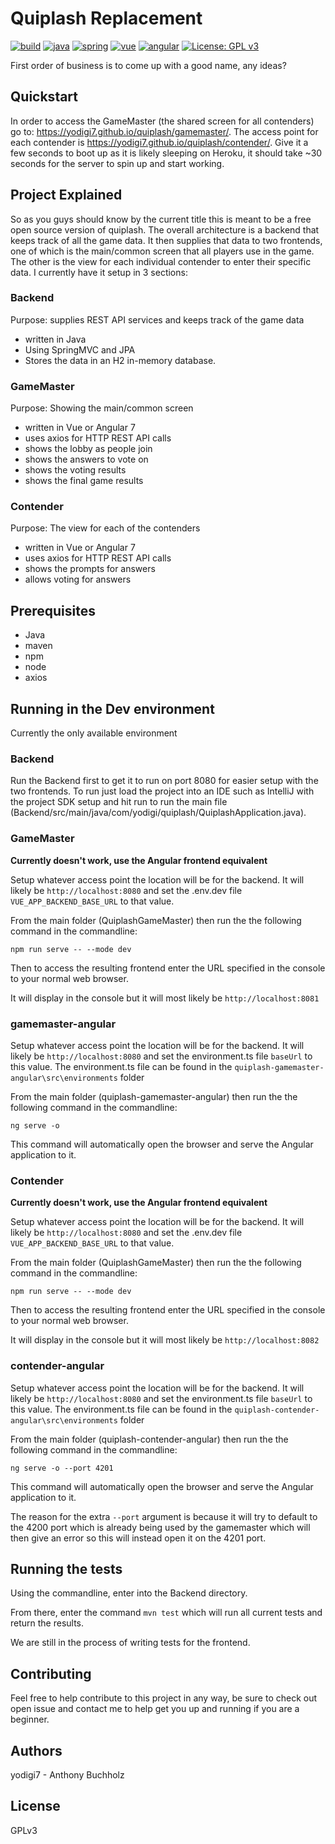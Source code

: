 # Quiplash Replacement
[![build](https://travis-ci.com/yodigi7/quiplash.svg?branch=master)](https://travis-ci.com/yodigi7/quiplash.svg?branch=master)
[![java](https://img.shields.io/badge/java-v8-blue.svg)](https://img.shields.io/badge/java-v8-blue.svg)
[![spring](https://img.shields.io/badge/spring-v5.1.5-blue.svg)](https://img.shields.io/badge/spring-v5.1.5-blue.svg)
[![vue](https://img.shields.io/badge/vue-v2-blue.svg)](https://img.shields.io/badge/vue-v2-blue.svg)
[![angular](https://img.shields.io/badge/angular-v7-blue.svg)](https://img.shields.io/badge/angular-v7-blue.svg)
[![License: GPL v3](https://img.shields.io/badge/License-GPLv3-blue.svg)](https://www.gnu.org/licenses/gpl-3.0)

First order of business is to come up with a good name, any ideas?

## Quickstart
In order to access the GameMaster (the shared screen for all contenders) go to: https://yodigi7.github.io/quiplash/gamemaster/. The access point for each contender is https://yodigi7.github.io/quiplash/contender/. Give it a few seconds to boot up as it is likely sleeping on Heroku, it should take ~30 seconds for the server to spin up and start working.

## Project Explained
So as you guys should know by the current title this is meant to be a free open source version of quiplash. The overall architecture is
a backend that keeps track of all the game data. It then supplies that data to two frontends, one of which is the main/common screen that
all players use in the game. The other is the view for each individual contender to enter their specific data.
I currently have it setup in 3 sections:

### Backend
Purpose: supplies REST API services and keeps track of the game data
* written in Java
* Using SpringMVC and JPA
* Stores the data in an H2 in-memory database.

### GameMaster
Purpose: Showing the main/common screen
* written in Vue or Angular 7
* uses axios for HTTP REST API calls
* shows the lobby as people join
* shows the answers to vote on
* shows the voting results
* shows the final game results

### Contender
Purpose: The view for each of the contenders
* written in Vue or Angular 7
* uses axios for HTTP REST API calls
* shows the prompts for answers
* allows voting for answers

## Prerequisites
* Java
* maven
* npm
* node
* axios

## Running in the Dev environment
Currently the only available environment

### Backend
Run the Backend first to get it to run on port 8080 for easier setup with the two frontends. To run just load the 
project into an IDE such as IntelliJ with the project SDK setup and hit run to run the main file 
(Backend/src/main/java/com/yodigi/quiplash/QuiplashApplication.java).

### GameMaster
**Currently doesn't work, use the Angular frontend equivalent**

Setup whatever access point the location will be for the backend. It will likely be `http://localhost:8080` and set the 
.env.dev file
`VUE_APP_BACKEND_BASE_URL` to that value.

From the main folder (QuiplashGameMaster) then run the the following command in the commandline:

`npm run serve -- --mode dev`

Then to access the resulting frontend enter the URL specified in the console to your normal web browser.

It will display in the console but it will most likely be `http://localhost:8081`

### gamemaster-angular
Setup whatever access point the location will be for the backend. It will likely be `http://localhost:8080` and set the
environment.ts file `baseUrl` to this value. The environment.ts file can be found in the 
`quiplash-gamemaster-angular\src\environments` folder

From the main folder (quiplash-gamemaster-angular) then run the the following command in the commandline:

`ng serve -o`

This command will automatically open the browser and serve the Angular application to it.

### Contender
**Currently doesn't work, use the Angular frontend equivalent**

Setup whatever access point the location will be for the backend. It will likely be `http://localhost:8080` and set the 
.env.dev file
`VUE_APP_BACKEND_BASE_URL` to that value.

From the main folder (QuiplashGameMaster) then run the the following command in the commandline:

`npm run serve -- --mode dev`

Then to access the resulting frontend enter the URL specified in the console to your normal web browser.

It will display in the console but it will most likely be `http://localhost:8082`

### contender-angular
Setup whatever access point the location will be for the backend. It will likely be `http://localhost:8080` and set the
environment.ts file `baseUrl` to this value. The environment.ts file can be found in the 
`quiplash-contender-angular\src\environments` folder

From the main folder (quiplash-contender-angular) then run the the following command in the commandline:

`ng serve -o --port 4201`

This command will automatically open the browser and serve the Angular application to it.

The reason for the extra `--port` argument is because it will try to default to the 4200 port which is already being
used by the gamemaster which will then give an error so this will instead open it on the 4201 port.

## Running the tests
Using the commandline, enter into the Backend directory.

From there, enter the command `mvn test` which will run all current tests and return the results.

We are still in the process of writing tests for the frontend.

## Contributing
Feel free to help contribute to this project in any way, be sure to check out open issue and contact me to help get you 
up and running if you are a beginner.

## Authors
yodigi7 - Anthony Buchholz

## License
GPLv3
